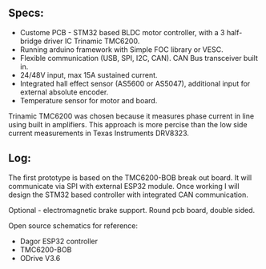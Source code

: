 ## Specs:
- Custome PCB - STM32 based BLDC motor controller, with a 3 half-bridge driver IC Trinamic TMC6200.
- Running arduino framework with Simple FOC library or VESC.
- Flexible communication (USB, SPI, I2C, CAN). CAN Bus transceiver built in.
- 24/48V input, max 15A sustained current.
- Integrated hall effect sensor (AS5600 or AS5047), additional input for external absolute encoder. 
- Temperature sensor for motor and board.

Trinamic TMC6200 was chosen because it measures phase current in line using built in amplifiers. This approach is more percise than the low side current measurements in Texas Instruments DRV8323.

## Log:
The first prototype is based on the TMC6200-BOB break out board. It will communicate via SPI with external ESP32 module.
Once working I will design the STM32 based controller with integrated CAN communication.

Optional - electromagnetic brake support. Round pcb board, double sided.

Open source schematics for reference:
- Dagor ESP32 controller
- TMC6200-BOB
- ODrive V3.6
